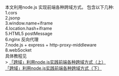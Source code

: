 本文利用node.js 实现前端各种跨域方式。
包含以下几种:<br/>
1.cors </br>
2.jsonp </br>
3.window.name+iframe </br> 
4.location.hash+iframe </br>
5.HTML5 postMessage </br>
6.nginx 反向代理 </br>
7.node.js + express + http-proxy-middleware<br/>
8.webSocket<br/>
具体教程见<br/>>
 [「跨域」利用node.js实践前端各种跨域方式（上）](https://segmentfault.com/a/1190000015276992)<br/>
  [「跨域」利用node.js实践前端各种跨域方式（下）](https://segmentfault.com/a/1190000015276949)